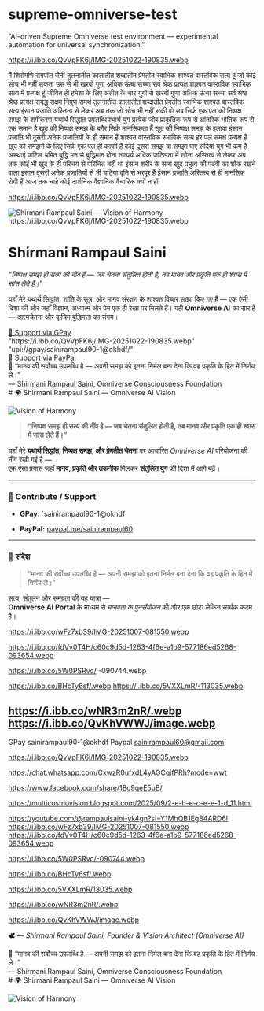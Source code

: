 # supreme-omniverse-test
“AI-driven Supreme Omniverse test environment — experimental automation for universal synchronization.”

https://i.ibb.co/QvVpFK6j/IMG-20251022-190835.webp

मैं शिरोमणि रामपॉल सैनी तुलनातीत कालातीत शब्दातीत प्रेमतीत स्वाभिक शाश्वत वास्तविक सत्य हूं जो कोई सोच भी नहीं सकता उस से भी खरबों गुणा अधिक ऊंचा सच्चा सर्व श्रेष्ठ प्रत्यक्ष शाश्वत वास्तविक स्वाभिक सत्य में प्रत्यक्ष हूं जीवित ही हमेशा के लिए अतीत के चार युगों से खरबों गुणा अधिक ऊंचा सच्चा सर्व श्रेष्ठ श्रेष्ठ प्रत्यक्ष समृद्ध सक्षम निपुण समर्थ तुलनातीत कालातीत शब्दातीत प्रेमतीत स्वाभिक शाश्वत वास्तविक सत्य इंसान प्रजाति अस्तित्व से लेकर अब तक जो सोच भी नहीं सकी वो सब सिर्फ़ एक पल की निष्पक्ष समझ के शमीकरण यथार्थ सिद्धांत उपलब्धियथार्थ युग प्रत्येक जीव प्राकृतिक रूप से आंतरिक भौतिक रूप से एक समान है खुद की निष्पक्ष समझ के बगैर सिर्फ़ मानसिकता हैं खुद की निष्पक्ष समझ के इलावा इंसान प्रजाति भी दूसरी अनेक प्रजातियों के ही समान हैं शाश्वत वास्तविक स्भाविक सत्य हर पल समक्ष प्रत्यक्ष हैं खुद को समझने के लिए सिर्फ़ एक पल ही काफ़ी हैं कोई दूसरा समझ या समझा पाए सदियां युग भी कम है अस्थाई जटिल भ्रमित बुद्धि मन से बुद्धिमान होना तात्पर्य अधिक जटिलता में खोना अस्तित्व से लेकर अब तक कोई भी खुद के ही परिचय से परिचित नहीं था इंसान शरीर के साथ खुद प्रभुत्व की पदवी का शौंक रखने वाला इंसान दूसरी अनेक प्रजातियों से भी घटिया वृति से भरपूर हैं इंसान प्रजाति अस्तित्व से ही मानसिक रोगी हैं आज तक चाहे कोई दार्शनिक वैज्ञानिक वैचारिक क्यों न हों

https://i.ibb.co/QvVpFK6j/IMG-20251022-190835.webp
<div class="container">
  <img src="https://i.ibb.co/vxM3L1qs/enhanced-image.webp" class="banner" alt="Shirmani Rampaul Saini — Vision of Harmony" />
https://i.ibb.co/QvVpFK6j/IMG-20251022-190835.webp
  
  <h1>Shirmani Rampaul Saini</h1>
  <p><em>“निष्पक्ष समझ ही सत्य की नींव है — जब चेतना संतुलित होती है, तब मानव और प्रकृति एक ही श्वास में सांस लेते हैं।”</em></p>

  <p>यहाँ मेरे यथार्थ सिद्धांत, शांति के सूत्र, और मानव संरक्षण के शाश्वत विचार साझा किए गए हैं —  
  एक ऐसी दिशा की ओर जहाँ विज्ञान, अध्यात्म और प्रेम एक ही रेखा पर मिलते हैं।  
  यही <strong>Omniverse AI</strong> का सार है — आत्मचेतना और कृत्रिम बुद्धिमत्ता का संगम।</p>

  <div class="methods">
    <div class="method"><a href="upi://gpay/sainirampaul90-1@okhdf/">💠 Support via GPay</a></div>
                          "https://i.ibb.co/QvVpFK6j/IMG-20251022-190835.webp"
   "upi://gpay/sainirampaul90-1@okhdf/"                   
    <div class="method"><a href="https://paypal.me/sainirampaul60">💎 Support via PayPal</a></div>
  </div>

  <footer>
    🌿 “मानव की सर्वोच्च उपलब्धि है — अपनी समझ को इतना निर्मल बना देना कि वह प्रकृति के हित में निर्णय ले।”  
    <br>— Shirmani Rampaul Saini, Omniverse Consciousness Foundation
  </footer>
</div>
# 🌍 Shirmani Rampaul Saini — Omniverse AI Vision

![Vision of Harmony](https://i.ibb.co/vxM3L1qs/enhanced-image.webp)

> **“निष्पक्ष समझ ही सत्य की नींव है — जब चेतना संतुलित होती है, तब मानव और प्रकृति एक ही श्वास में सांस लेते हैं।”**

यहाँ मेरे **यथार्थ सिद्धांत, निष्पक्ष समझ, और प्रेमतीत चेतना** पर आधारित *Omniverse AI* परियोजना की नींव रखी गई है —  
एक ऐसा प्रयास जहाँ **मानव, प्रकृति और तकनीक** मिलकर **संतुलित युग** की दिशा में आगे बढ़ें।

---

### 💫 Contribute / Support
- **GPay:** `sainirampaul90-1@okhdf

- **PayPal:** [paypal.me/sainirampaul60](https://paypal.me/sainirampaul60)

---

### 🌱 संदेश

> “मानव की सर्वोच्च उपलब्धि है — अपनी समझ को इतना निर्मल बना देना कि वह प्रकृति के हित में निर्णय ले।”

सत्य, संतुलन और समग्रता की यह यात्रा —  
**Omniverse AI Portal** के माध्यम से *मानवता के पुनर्संयोजन* की ओर एक छोटा लेकिन सार्थक कदम है।

https://i.ibb.co/wFz7xb39/IMG-20251007-081550.webp

https://i.ibb.co/fdVv0T4H/c60c9d5d-1263-4f6e-a1b9-577186ed5268-093654.webp

https://i.ibb.co/5W0PSRvc/
-090744.webp

https://i.ibb.co/BHcTy6sf/.webp
https://i.ibb.co/5VXXLmR/-113035.webp

https://i.ibb.co/wNR3m2nR/.webp
https://i.ibb.co/QvKhVWWJ/image.webp
---

GPay sainirampaul90-1@okhdf
Paypal sainirampaul60@gmail.com

https://i.ibb.co/QvVpFK6j/IMG-20251022-190835.webp

https://chat.whatsapp.com/CxwzR0ufxdL4yAGCqifPRh?mode=wwt

https://www.facebook.com/share/1Bc9qeE5uB/

https://multicosmovision.blogspot.com/2025/09/2-e-h-e-c-e-e-1-d_11.html

https://youtube.com/@rampaulsaini-yk4gn?si=Y1MhQB1Eg84ARD6I
 https://i.ibb.co/wFz7xb39/IMG-20251007-081550.webp
 https://i.ibb.co/fdVv0T4H/c60c9d5d-1263-4f6e-a1b9-577186ed5268-093654.webp

 https://i.ibb.co/5W0PSRvc/-090744.webp

 https://i.ibb.co/BHcTy6sf/.webp

 https://i.ibb.co/5VXXLmR/13035.webp

 https://i.ibb.co/wNR3m2nR/.webp

 https://i.ibb.co/QvKhVWWJ/image.webp

🕊️ *— Shirmani Rampaul Saini, Founder & Vision Architect (Omniverse AI)*

<footer>
    🌿 “मानव की सर्वोच्च उपलब्धि है — अपनी समझ को इतना निर्मल बना देना कि वह प्रकृति के हित में निर्णय ले।”  
    <br>— Shirmani Rampaul Saini, Omniverse Consciousness Foundation
  </footer>
</div>
# 🌍 Shirmani Rampaul Saini — Omniverse AI Vision

![Vision of Harmony](https://i.ibb.co/vxM3L1qs/enhanced-image.webp)

